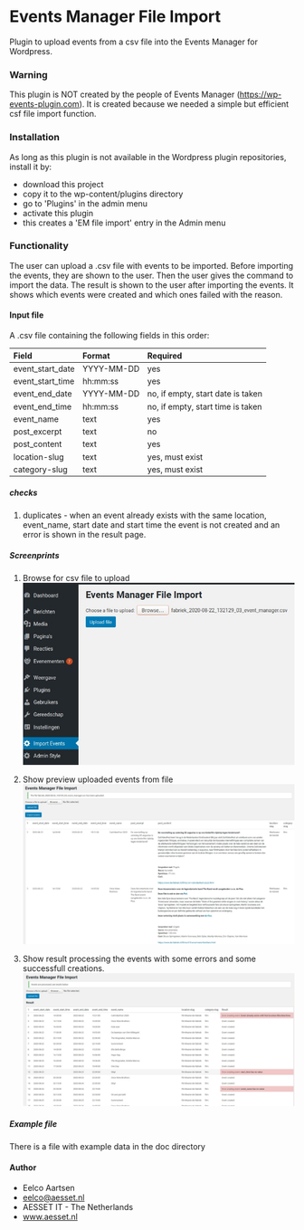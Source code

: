 # Events Manager File Import

Plugin to upload events from a csv file into the Events Manager for Wordpress.

### Warning
This plugin is NOT created by the people of Events Manager (https://wp-events-plugin.com). 
It is created because we needed a simple but efficient csf file import function.

### Installation
As long as this plugin is not available in the Wordpress plugin repositories, install it by:
 - download this project
 - copy it to the wp-content/plugins directory
 - go to 'Plugins' in the admin menu
 - activate this plugin
 - this creates a 'EM file import' entry in the Admin menu
 
### Functionality
The user can upload a .csv file with events to be imported. Before importing the events, 
they are shown to the user. Then the user gives the command to import the data. 
The result is shown to the user after importing the events. It shows which events were
created and which ones failed with the reason.

#### Input file
A .csv file containing the following fields in this order:

Field             | Format      | Required     |
| :---------------- | :---------- | :----------- |
| event_start_date  | YYYY-MM-DD  |  yes   |
| event_start_time  | hh:mm:ss    |  yes   |
| event_end_date    | YYYY-MM-DD  |  no, if empty, start date is taken |
| event_end_time    | hh:mm:ss    |  no, if empty, start time is taken |
| event_name        | text        |  yes   |
| post_excerpt      | text        |  no    |
| post_content      | text        |  yes   |
| location-slug     | text        |  yes, must exist   | 
| category-slug     | text        |  yes, must exist  |

##### checks
1) duplicates - when an event already exists with the same location, event_name, start date and start time the event is 
not created and an error is shown in the result page.

##### Screenprints

1) Browse for csv file to upload
![alt text](doc/img/event-manager-file-upload-img01_browse_for_csv_file.jpg)

2) Show preview uploaded events from file
![alt text](doc/img/event-manager-file-upload-img02_preview_uploaded_events_file.jpg)

3) Show result processing the events with some errors and some successfull creations.
![alt text](doc/img/event-manager-file-upload-img03_result_processing_with_some_errors.jpg)

##### Example file
There is a file with example data in the doc directory

    
#### Author
- Eelco Aartsen
- eelco@aesset.nl
- AESSET IT - The Netherlands
- www.aesset.nl



